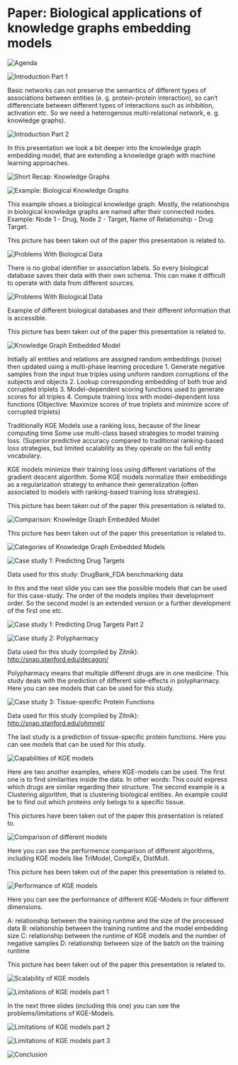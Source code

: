 # Paper: Biological applications of knowledge graphs embedding models

![Agenda](images/paper_schindler_1.PNG)

![Introduction Part 1](images/paper_schindler_2.PNG)

Basic networks can not preserve the semantics of different types of associations between entities (e. g. protein-protein interaction), so can‘t differenciate between different types of interactions such as inhibition, activation etc. So we need a heterogenous multi-relational network, e. g. knowledge graphs).

![Introduction Part 2](images/paper_schindler_3.PNG)

In this presentation we look a bit deeper into the knowledge graph embedding model, that are extending a knowledge graph with machine learning approaches.

![Short Recap: Knowledge Graphs](images/paper_schindler_4.PNG)

![Example: Biological Knowledge Graphs](images/paper_schindler_5.PNG)

This example shows a biological knowledge graph. Mostly, the relationships in biological knowledge graphs are named after their connected nodes. Example: Node 1 - Drug, Node 2 - Target, Name of Relationship - Drug Target.

This picture has been taken out of the paper this presentation is related to.

![Problems With Biological Data](images/paper_schindler_6.PNG)

There is no global identifier or association labels. So every biological database saves their data with their own schema. This can make it difficult to operate with data from different sources. 

![Problems With Biological Data](images/paper_schindler_7.PNG)

Example of different biological databases and their different information that is accessible.

This picture has been taken out of the paper this presentation is related to.

![Knowledge Graph Embedded Model](images/paper_schindler_8.PNG)

Initially all entities and relations are assigned random embeddings (noise) then updated using a multi-phase learning procedure
    1. Generate negative samples from the input true triples using uniform random corruptions of the subjects and objects
    2. Lookup corresponding embedding of both true and corrupted triplets 
    3. Model-dependent scoring functions used to generate scores for all triples
    4. Compute training loss with model-dependent loss functions (Objective: Maximize scores of true triplets and minimize score of corrupted triplets)

Traditionally KGE Models use a ranking loss, because of the linear computing time
Some use multi-class based strategies to model training loss. (Superior predictive accuracy compared to traditional ranking-based loss strategies, but limited scalability as they operate on the full entity vocabulary.

KGE models minimize their training loss using different variations of the gradient descent algorithm.
Some KGE models normalize their embeddings as a regularization strategy to enhance their generalization (often associated to models with ranking-based training loss strategies).

This picture has been taken out of the paper this presentation is related to.

![Comparison: Knowledge Graph Embedded Model](images/paper_schindler_9.PNG)

This picture has been taken out of the paper this presentation is related to.

![Categories of Knowledge Graph Embedded Models](images/paper_schindler_10.PNG)

![Case study 1: Predicting Drug Targets](images/paper_schindler_11.PNG)

Data used for this study: DrugBank_FDA benchmarking data

In this and the next slide you can see the possible models that can be used for this case-study. The order of the models implies their development order. So the second model is an extended version or a further development of the first one etc. 

![Case study 1: Predicting Drug Targets Part 2](images/paper_schindler_12.PNG)

![Case study 2: Polypharmacy](images/paper_schindler_13.PNG)

Data used for this study (compiled by Zitnik): http://snap.stanford.edu/decagon/ 

Polypharmacy means that multiple different drugs are in one medicine. This study deals with the prediction of different side-effects in polypharmacy. Here you can see models that can be used for this study.

![Case study 3: Tissue-specific Protein Functions](images/paper_schindler_14.PNG)

Data used for this study (compiled by Zitnik): http://snap.stanford.edu/ohmnet/

The last study is a prediction of tissue-specific protein functions. Here you can see models that can be used for this study.

![Capabilities of KGE models](images/paper_schindler_15.PNG)

Here are two another examples, where KGE-models can be used. The first one is to find similarities inside the data. In other words: This could express which drugs are similar regarding their structure. The second example is a Clustering algorithm, that is clustering biological entities. An example could be to find out which proteins only belogs to a specific tissue. 

This pictures have been taken out of the paper this presentation is related to.

![Comparison of different models](images/paper_schindler_16.PNG)

Here you can see the performence comparison of different algorithms, including KGE models like TriModel, ComplEx, DistMult.

This picture has been taken out of the paper this presentation is related to.

![Performance of KGE models](images/paper_schindler_17.PNG)

Here you can see the performance of different KGE-Models in four different dimensions.

A: relationship between the training runtime and the size of the processed data
B: relationship between the training runtime and the model embedding size
C: relationship between the runtime of KGE models and the number of negative samples
D: relationship between size of the batch on the training runtime

This picture has been taken out of the paper this presentation is related to.

![Scalability of KGE models](images/paper_schindler_18.PNG)

![Limitations of KGE models part 1](images/paper_schindler_19.PNG)

In the next three slides (including this one) you can see the problems/limitations of KGE-Models.

![Limitations of KGE models part 2](images/paper_schindler_20.PNG)

![Limitations of KGE models part 3](images/paper_schindler_21.PNG)

![Conclusion](images/paper_schindler_22.PNG)